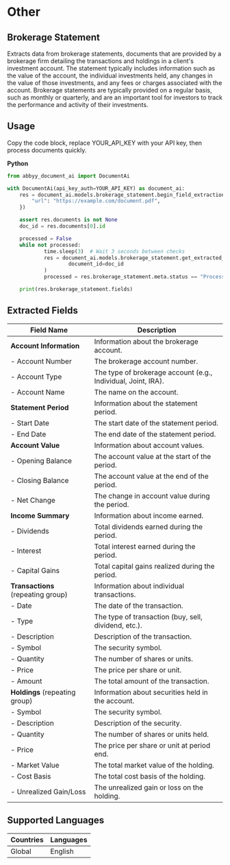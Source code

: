 # Other
## Brokerage Statement

Extracts data from brokerage statements, documents that are provided by a brokerage firm detailing the transactions and holdings in a client's investment account. The statement typically includes information such as the value of the account, the individual investments held, any changes in the value of those investments, and any fees or charges associated with the account. Brokerage statements are typically provided on a regular basis, such as monthly or quarterly, and are an important tool for investors to track the performance and activity of their investments.

## Usage

Copy the code block, replace YOUR_API_KEY with your API key, then process documents quickly.

**Python**

```python
from abbyy_document_ai import DocumentAi

with DocumentAi(api_key_auth=YOUR_API_KEY) as document_ai:
    res = document_ai.models.brokerage_statement.begin_field_extraction(input_source={
        "url": "https://example.com/document.pdf",
    })

    assert res.documents is not None
    doc_id = res.documents[0].id

    processed = False
    while not processed:
            time.sleep(3)  # Wait 3 seconds between checks
            res = document_ai.models.brokerage_statement.get_extracted_fields(
                    document_id=doc_id
            )
            processed = res.brokerage_statement.meta.status == "Processed"

    print(res.brokerage_statement.fields)
```

## Extracted Fields

| Field Name | Description |
|------------|-------------|
| **Account Information** | Information about the brokerage account. |
| - Account Number | The brokerage account number. |
| - Account Type | The type of brokerage account (e.g., Individual, Joint, IRA). |
| - Account Name | The name on the account. |
| **Statement Period** | Information about the statement period. |
| - Start Date | The start date of the statement period. |
| - End Date | The end date of the statement period. |
| **Account Value** | Information about account values. |
| - Opening Balance | The account value at the start of the period. |
| - Closing Balance | The account value at the end of the period. |
| - Net Change | The change in account value during the period. |
| **Income Summary** | Information about income earned. |
| - Dividends | Total dividends earned during the period. |
| - Interest | Total interest earned during the period. |
| - Capital Gains | Total capital gains realized during the period. |
| **Transactions** (repeating group) | Information about individual transactions. |
| - Date | The date of the transaction. |
| - Type | The type of transaction (buy, sell, dividend, etc.). |
| - Description | Description of the transaction. |
| - Symbol | The security symbol. |
| - Quantity | The number of shares or units. |
| - Price | The price per share or unit. |
| - Amount | The total amount of the transaction. |
| **Holdings** (repeating group) | Information about securities held in the account. |
| - Symbol | The security symbol. |
| - Description | Description of the security. |
| - Quantity | The number of shares or units held. |
| - Price | The price per share or unit at period end. |
| - Market Value | The total market value of the holding. |
| - Cost Basis | The total cost basis of the holding. |
| - Unrealized Gain/Loss | The unrealized gain or loss on the holding. |

## Supported Languages

| Countries | Languages |
|-----------|-----------|
| Global | English |
